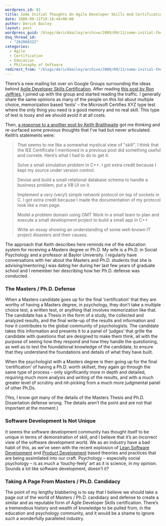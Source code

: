 ```yaml
---
wordpress_id: 81
title: Some Initial Thoughts On Agile Developer Skills And Certification
date: 2009-09-11T19:10:44+00:00
author: Derick Bailey
layout: post
wordpress_guid: /blogs/derickbailey/archive/2009/09/11/some-initial-thoughts-on-agile-developer-skills-and-certification.aspx
dsq_thread_id:
  - "262068322"
categories:
  - Agile
  - Certification
  - Education
  - Philosophy of Software
redirect_from: "/blogs/derickbailey/archive/2009/09/11/some-initial-thoughts-on-agile-developer-skills-and-certification.aspx/"
---
```

There’s a new mailing list over on Google Groups surrounding the ideas behind [Agile Developer Skills Certification](http://groups.google.com/group/agile-developer-skills). After reading [this post by Ron Jeffries](http://xprogramming.com/blog/tech/developer-certification/), I joined up with the group and started reading the traffic. I generally share the same opinions as many of the people on this list about multiple choice, memorization based &#8216;tests&#8217; &#8211; the Microsoft Certifies XYZ type test where the only thing you need is a good memory and no real skill. This type of test is lousy and we should avoid it at all costs.

Then, [a response to a another post by Keith Braithwaite](http://groups.google.com/group/agile-developer-skills/msg/1e74b0529f9c7fa9) got me thinking and re-surfaced some previous thoughts that I&#8217;ve had but never articulated. Keith&#8217;s statements were:

> That seems to me like a somewhat mystical view of "skill". I think that the IEE Certificate I mentioned in a previous post did something useful and conrete. Here&#8217;s what I had to do to get it:
> 
> Solve a small simulation problem in C++. I got extra credit because I kept my source under version control.
> 
> Devise and build a small relational database schema to handle a business problem, put a VB UI on it.
> 
> Implement a very (very!) simple network protocol on top of sockets in C. I got extra credit because I made the documentation of my protocol look like a man page.
> 
> Model a problem domain using OMT Work in a small team to plan and execute a small development project to build a small app in C++
> 
> Write an essay showing an understanding of some well-known IT project disasters and their causes.

The approach that Keith describes here reminds me of the education system for receiving a Masters degree or Ph.D. My wife is a Ph.D. in Social Psychology and a professor at Baylor University. I regularly have conversations with her about the Masters and Ph.D. students that she is advising/mentoring,I was dating her during her last few years of graduate school and I remember her describing how her Ph.D. defense was conducted.

### The Masters / Ph.D. Defense

When a Masters candidate goes up for the final &#8216;certification&#8217; that they are worthy of having a Masters degree, in psychology, they don&#8217;t take a multiple choice test, a written test, or anything that involves memorization like that. The candidate has a Thesis in the form of a study, the collected and analyzed results, and the final write-up of the results and information and how it contributes to the global community of psychologists. The candidate takes this information and presents it to a panel of &#8216;judges&#8217; that grille the candidate with questions that are designed to make them think, all with the purpose of seeing how they respond and how they handle the questioning, as well as to test the foundational knowledge of the candidate, to ensure that they understand the foundations and details of what they have built.

When the psychologist with a Masters degree is then going up for the final &#8216;certification&#8217; of having a Ph.D. worth skillset, they again go through the same type of process &#8211; only significantly more in depth and detailed, requiring much more analysis and writing of the results, and with a much greater level of scrutiny and nit-picking from a much more judgmental panel of other Ph.Ds.

(Yes, I know got many of the details of the Masters Thesis and Ph.D. Dissertation defense wrong. The details aren’t the point and are not that important at the moment.)

### 

### Software Development Is Not Unique

It seems the software development community has thought itself to be unique in terms of demonstration of skill, and I believe that it&#8217;s an incorrect view of the software development world. We as an industry have a bad habit of this, as we&#8217;ve seen with the recent explosion of [Lean Software Development](http://en.wikipedia.org/wiki/Lean_software_development) and [Product Development](http://www.amazon.com/Principles-Product-Development-Flow-Generation/dp/1935401009) based theories and practices that are being assimilated into our craft. Psychology &#8211; especially social psychology &#8211; is as much a &#8216;touchy-feely&#8217; art as it is science, in my opinion. Sounds a lot like software development, doesn’t it?

### Taking A Page From Masters / Ph.D. Candidacy

The point of my lengthy blabbering is to say that I believe we should take a page out of the world of Masters / Ph.D. candidacy and defense to create a similar and as reputable form of Agile Developer Skills certification. There&#8217;s a tremendous history and wealth of knowledge to be pulled from, in the education and psychology community, and it would be a shame to ignore such a wonderfully paralleled industry.